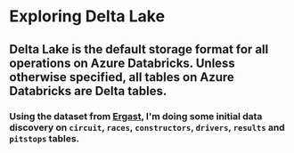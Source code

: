 # Exploring Delta Lake
## Delta Lake is the default storage format for all operations on Azure Databricks. Unless otherwise specified, all tables on Azure Databricks are Delta tables.
### Using the dataset from [Ergast](http://ergast.com/mrd/), I'm doing some initial data discovery on ```circuit```, ```races```, ```constructors```, ```drivers```, ```results```  and ```pitstops``` tables.
